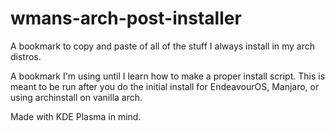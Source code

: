 # wmans-arch-post-installer
A bookmark to copy and paste of all of the stuff I always install in my arch distros.

A bookmark I'm using until I learn how to make a proper install script. This is meant to be run after you do the initial install for EndeavourOS, Manjaro, or using archinstall on vanilla arch.

Made with KDE Plasma in mind.
